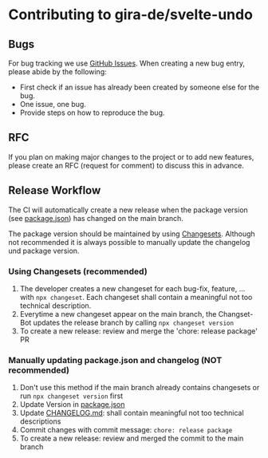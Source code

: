# Contributing to gira-de/svelte-undo

## Bugs

For bug tracking we use [GitHub Issues](https://docs.github.com/en/issues). When creating a new bug entry, please abide by the following:

- First check if an issue has already been created by someone else for the bug.
- One issue, one bug.
- Provide steps on how to reproduce the bug.

## RFC

If you plan on making major changes to the project or to add new features, please create an RFC (request for comment) to discuss this in advance.

## Release Workflow

The CI will automatically create a new release when the package version (see [package.json](package.json)) has changed on the main branch.

The package version should be maintained by using [Changesets](https://github.com/changesets/changesets/blob/main/docs/intro-to-using-changesets.md). Although not recommended it is always possible to manually update the changelog und package version.

### Using Changesets (recommended)

1. The developer creates a new changeset for each bug-fix, feature, ... with `npx changeset`. Each changeset shall contain a meaningful not too technical description.
2. Everytime a new changeset appear on the main branch, the Changset-Bot updates the release branch by calling `npx changeset version`
3. To create a new release: review and merge the 'chore: release package' PR

### Manually updating package.json and changelog (NOT recommended)

1. Don't use this method if the main branch already contains changesets or run `npx changeset version` first
2. Update Version in [package.json](package.json)
3. Update [CHANGELOG.md](CHANGELOG.md): shall contain meaningful not too technical descriptions
4. Commit changes with commit message: `chore: release package`
5. To create a new release: review and merged the commit to the main branch

